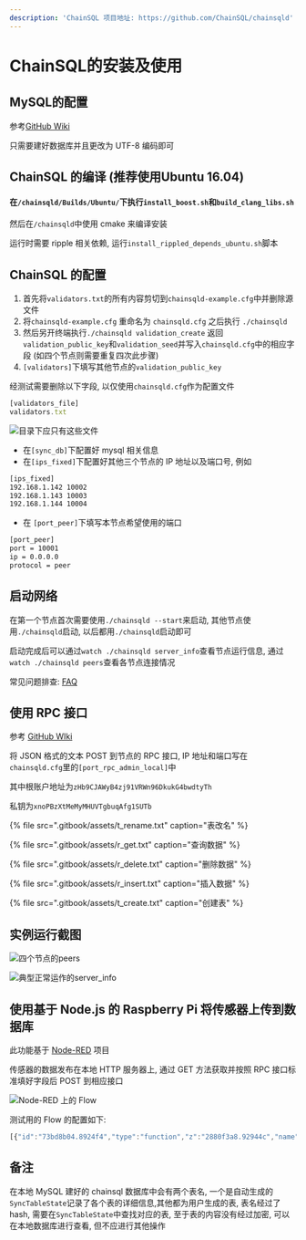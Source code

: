 ```yaml
---
description: 'ChainSQL 项目地址: https://github.com/ChainSQL/chainsqld'
---
```


# ChainSQL的安装及使用

## MySQL的配置

参考[GitHub Wiki](https://github.com/ChainSQL/chainsqld/blob/master/doc/manual/deploy.md)  

只需要建好数据库并且更改为 UTF-8 编码即可

## ChainSQL 的编译 \(推荐使用Ubuntu 16.04\)

#### 在`/chainsqld/Builds/Ubuntu/`下执行`install_boost.sh`和`build_clang_libs.sh`

然后在`/chainsqld`中使用 cmake 来编译安装

运行时需要 ripple 相关依赖, 运行`install_rippled_depends_ubuntu.sh`脚本

## ChainSQL 的配置

1. 首先将`validators.txt`的所有内容剪切到`chainsqld-example.cfg`中并删除源文件
2. 将`chainsqld-example.cfg` 重命名为 `chainsqld.cfg` 之后执行 `./chainsqld`
3. 然后另开终端执行`./chainsqld validation_create` 返回`validation_public_key`和`validation_seed`并写入`chainsqld.cfg`中的相应字段 \(如四个节点则需要重复四次此步骤\)
4. `[validators]`下填写其他节点的`validation_public_key`

经测试需要删除以下字段, 以仅使用`chainsqld.cfg`作为配置文件

```javascript
[validators_file]
validators.txt
```

![&#x76EE;&#x5F55;&#x4E0B;&#x5E94;&#x53EA;&#x6709;&#x8FD9;&#x4E9B;&#x6587;&#x4EF6;](.gitbook/assets/capture.PNG)

* 在`[sync_db]`下配置好 mysql 相关信息
* 在`[ips_fixed]`下配置好其他三个节点的 IP 地址以及端口号, 例如

```bash
[ips_fixed]
192.168.1.142 10002
192.168.1.143 10003
192.168.1.144 10004
```

* 在 `[port_peer]`下填写本节点希望使用的端口

```bash
[port_peer]
port = 10001
ip = 0.0.0.0
protocol = peer
```

## 启动网络

在第一个节点首次需要使用`./chainsqld --start`来启动, 其他节点使用`./chainsqld`启动, 以后都用`./chainsqld`启动即可

启动完成后可以通过`watch ./chainsqld server_info`查看节点运行信息, 通过`watch ./chainsqld peers`查看各节点连接情况

常见问题排查: [FAQ](http://www.chainsql.net/faq.html)

## 使用 RPC 接口

参考 [GitHub WIki](https://github.com/ChainSQL/chainsqld/blob/master/doc/ChainSQLDesign.md#6-rpc-%E6%8E%A5%E5%8F%A3)

将 JSON 格式的文本 POST 到节点的 RPC 接口, IP 地址和端口写在`chainsqld.cfg`里的`[port_rpc_admin_local]`中

其中根账户地址为`zHb9CJAWyB4zj91VRWn96DkukG4bwdtyTh`

私钥为`xnoPBzXtMeMyMHUVTgbuqAfg1SUTb`

{% file src=".gitbook/assets/t\_rename.txt" caption="表改名" %}

{% file src=".gitbook/assets/r\_get.txt" caption="查询数据" %}

{% file src=".gitbook/assets/r\_delete.txt" caption="删除数据" %}

{% file src=".gitbook/assets/r\_insert.txt" caption="插入数据" %}

{% file src=".gitbook/assets/t\_create.txt" caption="创建表" %}

## 实例运行截图   

![&#x56DB;&#x4E2A;&#x8282;&#x70B9;&#x7684;peers](.gitbook/assets/192.168.1.141-2018-08-29-12-34-38.png)

![&#x5178;&#x578B;&#x6B63;&#x5E38;&#x8FD0;&#x4F5C;&#x7684;server\_info](.gitbook/assets/192.168.1.141-2018-08-29-12-36-41.png)

## 使用基于 Node.js 的 Raspberry Pi 将传感器上传到数据库

此功能基于 [Node-RED](https://nodered.org/) 项目

传感器的数据发布在本地 HTTP 服务器上, 通过 GET 方法获取并按照 RPC 接口标准填好字段后 POST 到相应接口

![Node-RED &#x4E0A;&#x7684; Flow](.gitbook/assets/node-red.PNG)

  
测试用的 Flow 的配置如下:

```javascript
[{"id":"73bd8b04.8924f4","type":"function","z":"2880f3a8.92944c","name":"array[0] for temp, [1] for time, [2] for json template","func":"if(msg){\n    \n    var a = msg.payload[0].values.t;\n    msg.payload = [];\n    msg.payload[0] = a;\n    msg.payload[1] = new Date();\n    msg.payload[2] = {\n  \"method\": \"r_insert\",\n  \"params\": [\n    {\n      \"offline\": false,\n      \"secret\": \"xnoPBzXtMeMyMHUVTgbuqAfg1SUTb\",\n      \"tx_json\": {\n        \"TransactionType\": \"SQLStatement\",\n        \"Account\": \"zHb9CJAWyB4zj91VRWn96DkukG4bwdtyTh\",\n        \"Owner\": \"zHb9CJAWyB4zj91VRWn96DkukG4bwdtyTh\",\n        \"Tables\": [\n          {\n            \"Table\": {\n              \"TableName\": \"SimulatedTemperature\"\n            }\n          }\n        ],\n        \"Raw\": [\n          {\n            \"timestamp\": \"TEST_TIMESTAMP_2\",\n            \"temperature\": 11.1\n          }\n        ],\n        \"OpType\": 6\n      }\n    }\n  ]\n}\nreturn msg;} ","outputs":1,"noerr":0,"x":270,"y":260,"wires":[["d9b97e53.63221"]]},{"id":"a5d102d0.f172","type":"http request","z":"2880f3a8.92944c","name":"GET sensor properties","method":"GET","ret":"obj","url":"192.168.1.237:8484/properties","tls":"","x":600,"y":140,"wires":[["73bd8b04.8924f4"]]},{"id":"e905aaa7.beb738","type":"function","z":"2880f3a8.92944c","name":"set payload and headers","func":"msg.payload = \"data to post\";\nmsg.headers = {};\nmsg.headers['Accept'] = 'application/json';\nreturn msg;","outputs":1,"noerr":0,"x":330,"y":140,"wires":[["a5d102d0.f172"]]},{"id":"d9b97e53.63221","type":"json","z":"2880f3a8.92944c","name":"JSON to JS obj","property":"payload[2]","action":"obj","pretty":false,"x":580,"y":260,"wires":[["163bd2ee.e1acbd"]]},{"id":"163bd2ee.e1acbd","type":"function","z":"2880f3a8.92944c","name":"update the sensor info","func":"if(msg){\n    msg.payload[2].params[0].tx_json.Raw[0].timestamp = msg.payload[1];\n    msg.payload[2].params[0].tx_json.Raw[0].temperature = msg.payload[0];\n    msg.payload = msg.payload[2];\n    return msg;\n}\n","outputs":1,"noerr":0,"x":200,"y":360,"wires":[["b484549.29f48a8"]]},{"id":"8d468292.cfdf7","type":"inject","z":"2880f3a8.92944c","name":"","topic":"","payload":"","payloadType":"date","repeat":"","crontab":"","once":false,"onceDelay":0.1,"x":110,"y":140,"wires":[["e905aaa7.beb738"]]},{"id":"b484549.29f48a8","type":"http request","z":"2880f3a8.92944c","name":"POST to ChainSQL","method":"POST","ret":"obj","url":"http://192.168.1.141:5005","tls":"","x":570,"y":360,"wires":[["a616d47d.265be8"]]},{"id":"a616d47d.265be8","type":"debug","z":"2880f3a8.92944c","name":"","active":true,"tosidebar":true,"console":false,"tostatus":false,"complete":"false","x":810,"y":360,"wires":[]}]
```

## 备注

在本地 MySQL 建好的 chainsql 数据库中会有两个表名, 一个是自动生成的`SyncTableState`记录了各个表的详细信息,其他都为用户生成的表, 表名经过了 hash, 需要在`SyncTableState`中查找对应的表, 至于表的内容没有经过加密, 可以在本地数据库进行查看, 但不应进行其他操作

